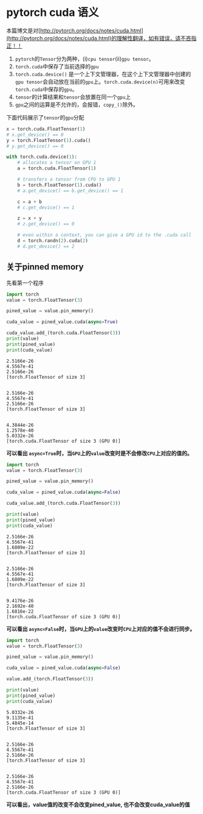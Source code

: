 # pytorch cuda 语义
本篇博文是对[http://pytorch.org/docs/notes/cuda.html](http://pytorch.org/docs/notes/cuda.html)的理解性翻译，如有错误，请不吝指正！！


1. `pytorch`的`Tensor`分为两种，(i)`cpu tensor`(ii)`gpu tensor`。
2. `torch.cuda`中保存了当前选择的`gpu`
3. `torch.cuda.device()` 是一个上下文管理器，在这个上下文管理器中创建的`gpu tensor`会自动放在当前的`gpu`上。`torch.cuda.device(n)`可用来改变`torch.cuda`中保存的`gpu`。
4. `tensor`的计算结果和`tensor`会放置在同一个`gpu`上
5.  `gpu`之间的运算是不允许的，会报错，`copy_()`除外。

下面代码展示了`tensor`的`gpu`分配
```python
x = torch.cuda.FloatTensor(1)
# x.get_device() == 0
y = torch.FloatTensor(1).cuda()
# y.get_device() == 0

with torch.cuda.device(1):
    # allocates a tensor on GPU 1
    a = torch.cuda.FloatTensor(1)

    # transfers a tensor from CPU to GPU 1
    b = torch.FloatTensor(1).cuda()
    # a.get_device() == b.get_device() == 1

    c = a + b
    # c.get_device() == 1

    z = x + y
    # z.get_device() == 0

    # even within a context, you can give a GPU id to the .cuda call
    d = torch.randn(2).cuda(2)
    # d.get_device() == 2
```
## 关于pinned memory
先看第一个程序
```python
import torch
value = torch.FloatTensor(3)

pined_value = value.pin_memory()

cuda_value = pined_value.cuda(async=True)

cuda_value.add_(torch.cuda.FloatTensor(3))
print(value)
print(pined_value)
print(cuda_value)
```
```
2.5166e-26
4.5567e-41
2.5166e-26
[torch.FloatTensor of size 3]


2.5166e-26
4.5567e-41
2.5166e-26
[torch.FloatTensor of size 3]


4.3844e-26
1.2578e-40
5.0332e-26
[torch.cuda.FloatTensor of size 3 (GPU 0)]
```
**可以看出 `async=True`时，当`GPU`上的`value`改变时是不会修改`CPU`上对应的值的。**

```python
import torch
value = torch.FloatTensor(3)

pined_value = value.pin_memory()

cuda_value = pined_value.cuda(async=False)

cuda_value.add_(torch.cuda.FloatTensor(3))

print(value)
print(pined_value)
print(cuda_value)
```
```
2.5166e-26
4.5567e-41
1.6809e-22
[torch.FloatTensor of size 3]


2.5166e-26
4.5567e-41
1.6809e-22
[torch.FloatTensor of size 3]


9.4176e-26
2.1692e-40
1.6816e-22
[torch.cuda.FloatTensor of size 3 (GPU 0)]
```
**可以看出 `async=False`时，当`GPU`上的`value`改变时`CPU`上对应的值不会进行同步。**

```python
import torch
value = torch.FloatTensor(3)

pined_value = value.pin_memory()

cuda_value = pined_value.cuda(async=False)

value.add_(torch.FloatTensor(3))

print(value)
print(pined_value)
print(cuda_value)
```
```
5.0332e-26
9.1135e-41
5.4845e-14
[torch.FloatTensor of size 3]


2.5166e-26
4.5567e-41
2.5166e-26
[torch.FloatTensor of size 3]


2.5166e-26
4.5567e-41
2.5166e-26
[torch.cuda.FloatTensor of size 3 (GPU 0)]
```
**可以看出，value值的改变不会改变pined_value, 也不会改变cuda_value的值**
